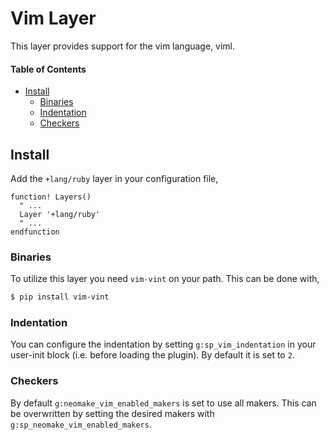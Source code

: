 # Vim Layer
This layer provides support for the vim language, viml.

#### Table of Contents
- [Install](#install)
  - [Binaries](#binaries)
  - [Indentation](#indentation)
  - [Checkers](#checkers)

## Install
Add the `+lang/ruby` layer in your configuration file,

```viml
function! Layers()
  " ...
  Layer '+lang/ruby'
  " ...
endfunction
```

### Binaries
To utilize this layer you need `vim-vint` on your path. This can be done with,

```bash
$ pip install vim-vint
```

### Indentation
You can configure the indentation by setting `g:sp_vim_indentation` in your user-init block (i.e. before loading the plugin). By default it is set to `2`.

### Checkers
By default `g:neomake_vim_enabled_makers` is set to use all makers. This can be overwritten by setting the desired makers with `g:sp_neomake_vim_enabled_makers`.
